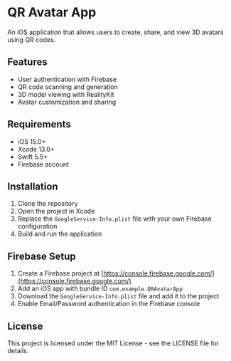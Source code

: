 # QR Avatar App

An iOS application that allows users to create, share, and view 3D avatars using QR codes.

## Features

- User authentication with Firebase
- QR code scanning and generation
- 3D model viewing with RealityKit
- Avatar customization and sharing

## Requirements

- iOS 15.0+
- Xcode 13.0+
- Swift 5.5+
- Firebase account

## Installation

1. Clone the repository
2. Open the project in Xcode
3. Replace the `GoogleService-Info.plist` file with your own Firebase configuration
4. Build and run the application

## Firebase Setup

1. Create a Firebase project at [https://console.firebase.google.com/](https://console.firebase.google.com/)
2. Add an iOS app with bundle ID `com.example.QRAvatarApp`
3. Download the `GoogleService-Info.plist` file and add it to the project
4. Enable Email/Password authentication in the Firebase console

## License

This project is licensed under the MIT License - see the LICENSE file for details.